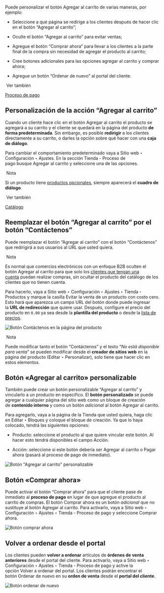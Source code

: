 Puede personalizar el botón Agregar al carrito de varias maneras, por ejemplo:

- Seleccione a qué página se redirige a los clientes después de hacer clic en el botón “Agregar al carrito”;
    
- Oculte el botón “Agregar al carrito” para evitar ventas;
    
- Agregue el botón “Comprar ahora” para llevar a los clientes a la parte final de la compra sin necesidad de agregar el producto al carrito;
    
- Cree botones adicionales para las opciones agregar al carrito y comprar ahora;
    
- Agregue un botón “Ordenar de nuevo” al portal del cliente.
    

 Ver también

[Proceso de pago](https://www.odoo.com/documentation/17.0/es/applications/websites/ecommerce/checkout_payment_shipping/checkout.html)

## Personalización de la acción “Agregar al carrito”[](https://www.odoo.com/documentation/17.0/es/applications/websites/ecommerce/checkout_payment_shipping/cart.html#add-to-cart-action-customization "Enlazar permanentemente con este título")

Cuando un cliente hace clic en el botón Agregar al carrito el producto se agregará a su carrito y el cliente se quedará en la página del producto **de forma predeterminada**. Sin embargo, es posible **redirigir** a los clientes directamente a su carrito, o darles la opción sobre qué hacer con una **caja de diálogo**.

Para cambiar el comportamiento predeterminado vaya a Sitio web ‣ Configuración ‣ Ajustes. En la sección Tienda - Proceso de pago busque Agregar al carrito y seleccione una de las opciones.

 Nota

Si un producto tiene [productos opcionales](https://www.odoo.com/documentation/17.0/es/applications/websites/ecommerce/managing_products/cross_upselling.html), siempre aparecerá el **cuadro de diálogo**.

 Ver también

[Catálogo](https://www.odoo.com/documentation/17.0/es/applications/websites/ecommerce/managing_products/catalog.html)

## Reemplazar el botón “Agregar al carrito” por el botón “Contáctenos”[](https://www.odoo.com/documentation/17.0/es/applications/websites/ecommerce/checkout_payment_shipping/cart.html#replace-add-to-cart-button-by-contact-us-button "Enlazar permanentemente con este título")

Puede reemplazar el botón “Agregar al carrito” con el botón “Contáctenos” que redirigirá a sus usuarios al URL que usted quiera.

 Nota

Es normal que comercios electrónicos con un enfoque B2B oculten el botón Agregar al carrito para que solo los [clientes que tengan una cuenta](https://www.odoo.com/documentation/17.0/es/applications/websites/ecommerce/checkout_payment_shipping/checkout.html#checkout-sign) puedan realizar compras, sin ocultar el producto del catálogo de los clientes que no tienen cuenta.

Para hacerlo, vaya a Sitio web ‣ Configuración ‣ Ajustes ‣ Tienda - Productos y marque la casilla Evitar la venta de un producto con costo cero. Esto hará que aparezca un campo URL del botón donde puede ingresar la **URL de redirección** que quiere usar. Después, configure el precio del producto en `0.00` ya sea desde la **plantilla del producto** o desde la [lista de precios](https://www.odoo.com/documentation/17.0/es/applications/sales/sales/products_prices/prices/pricing.html).

![Botón Contáctenos en la página del producto](https://www.odoo.com/documentation/17.0/es/_images/cart-contactus.png)

 Nota

Puede modificar tanto el botón “Contáctenos” y el texto “_No está disponible para venta_” se pueden modificar desde el **creador de sitios web** en la página del producto (Editar ‣ Personalizar), solo tiene que hacer clic en estos elementos.

## Botón «Agregar al carrito» personalizable[](https://www.odoo.com/documentation/17.0/es/applications/websites/ecommerce/checkout_payment_shipping/cart.html#customizable-add-to-cart-button "Enlazar permanentemente con este título")

También puede crear un botón personalizable “Agregar al carrito” y vincularlo a un producto en específico. El **botón personalizado** se puede agregar a cualquier página del sitio web como un bloque de creación de **contenido interno** y como un botón _adicional_ al botón Agregar al carrito.

Para agregarlo, vaya a la página de la Tienda que usted quiera, haga clic en Editar ‣ Bloques y coloque el bloque de creación. Ya que lo haya colocado, tendrá las siguientes opciones:

- Producto: seleccione el producto al que quiere vincular este botón. Al hacer esto tendrá disponibles el campo Acción.
    
- Acción: seleccione si este botón debería ser Agregar al carrito o Pagar ahora (pasará al proceso de pago de inmediato).
    

![Botón "Agregar al carrito" personalizable](https://www.odoo.com/documentation/17.0/es/_images/cart-add.png)

## Botón «Comprar ahora»[](https://www.odoo.com/documentation/17.0/es/applications/websites/ecommerce/checkout_payment_shipping/cart.html#buy-now-button "Enlazar permanentemente con este título")

Puede activar el botón “Comprar ahora” para que el cliente pase de inmediato al **proceso de pago** en lugar de que agregue el producto al carrito de compras. El botón Comprar ahora es un botón _adicional_ que no sustituye al botón Agregar al carrito. Para activarlo, vaya a Sitio web ‣ Configuración ‣ Ajustes ‣ Tienda - Proceso de pago y seleccione Comprar ahora.

![Botón comprar ahora](https://www.odoo.com/documentation/17.0/es/_images/cart-buy-now.png)

## Volver a ordenar desde el portal[](https://www.odoo.com/documentation/17.0/es/applications/websites/ecommerce/checkout_payment_shipping/cart.html#re-order-from-portal "Enlazar permanentemente con este título")

Los clientes pueden **volver a ordenar** artículos de **órdenes de venta anteriores** desde el portal del cliente. Para activarlo, vaya a Sitio web ‣ Configuración ‣ Ajustes ‣ Tienda - Proceso de pago y active la opción Volver a ordenar del portal. Los clientes podrán encontrar el botón Ordenar de nuevo en su **orden de venta** desde el **portal del cliente**.

![Botón ordenar de nuevo](https://www.odoo.com/documentation/17.0/es/_images/cart-reorder.png)
